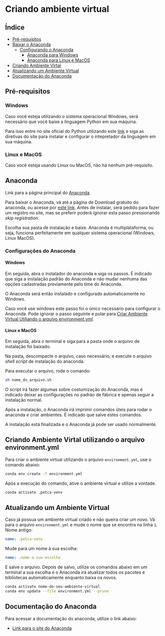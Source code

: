 # Criando ambiente virtual

## Índice
- [Pré-requisitos](#pré-requisitos)
- [Baixar o Anaconda](#anaconda)
    - [Configurando o Anaconda](#configurações-do-anaconda)
        - [Anaconda para Windows](#windows-1)
        - [Anaconda para Linux e MacOS](#linux-e-macos-1)
- [Criando Ambiente Virtal](#criando-ambiente-virtal-utilizando-o-arquivo-environmentyml)
- [Atualizando um Ambiente Virtual](#atualizando-um-ambiente-virtual)
- [Documentação do Anaconda](#documentação-do-anaconda)

## Pré-requisitos
### Windows
Caso você esteja utilizando o sistema operacional Windows, será necessário que você baixe a linguagem Python em sua máquina.

Para isso entre no site oficial do Python utilizando este [link](https://www.python.org/) e siga as diretivas do site para instalar e configurar o intepretador da linguagem em sua máquina.

### Linux e MacOS
Caso você esteja usando Linux ou MacOS, não há nenhum pré-requisito.

## Anaconda
Link para a página principal do [Anaconda](https://anaconda.org/).

Para baixar o Anaconda, vá até a página de Download gratuito do anaconda, ou acesse por [este link](https://www.anaconda.com/download). Antes de instalar, será pedido para fazer um registro no site, mas se preferir poderá ignorar esta passo pressionando *skip registration*.

Escolha sua pasta de instalação e baixe. Anaconda é multiplataforma, ou seja, funciona perfeitamente em qualquer sistema operacional (Windows, Linux MacOS).

### Configurações do Anaconda
#### Windows
Em seguida, abra o instalador do anaconda e siga os passos. É indicado que siga a instalação padrão do Anaconda e não mudar nenhuma das opções cadastradas previamente pelo time do Anaconda.

O Anaconda será então instalado e configurado automaticamente no Windows.

Caso você use windows este passo foi o único necessário para configurar o Anaconda. Pode ignorar o passo seguinte e pular para [Criar Ambiente Virtual Utiliando o arquivo environment.yml](#criando-ambiente-virtal-utilizando-o-arquivo-environmentyml).

#### Linux e MacOS
Em seguida, abra o terminal e siga para a pasta onde o arquivo de instalação foi baixado.

Na pasta, descompacte o arquivo, caso necessário, e execute o arquivo *shell script* de instalação do anaconda.

Para executar o arquivo, rode o comando:
```sh
sh nome_do_arquivo.sh
```

O script irá fazer algumas sobre costumização do Anaconda, mas é indicado deixar as configurações no padrão de fábrica e apenas seguir a instalação normal.

Após a instalação, o Anaconda irá imprimir comandos úteis para rodar o anaconda e criar ambientes. É indicado que salve estes comandos.

A instalação está finalizada e o Anaconda já pode ser usado normalmente.

## Criando Ambiente Virtal utilizando o arquivo environment.yml
Para criar o ambiente virtual utilizando o arquivo `environment.yml`, use o comando abaixo:
```sh
conda env create -f environment.yml
```

Após a execução do comando, ative o ambiente virtual e utilize a vontade.
```sh
conda activate .petca-venv
```

## Atualizando um Ambiente Virtual
Caso já possua um ambiente virtual criado e não queira criar um novo. Vá para o arquivo `environment.yml` e mude o nome que se encontra na linha `1`.
Nome antigo:
```yml
name: .petca-venv
```

Mude para um nome à sua escolha:
```yml
name: .nome-a-sua-escolha
```

E salve o arquivo. Depois de salvo, utilize os comandos abaixo em um terminal a sua escolha e o Anaconda irá atualizar todos os pacotes e bibliotecas automaticamente enquanto baixa os novos.
```sh
conda activate nome-do-seu-ambiente-virtual
conda env update --file environment.yml --prune
```

## Documentação do Anaconda
Para acessar a documentação do anaconda, utilize o link abaixo:
- [Link para o site do Anaconda](https://conda.io/projects/conda/en/latest/user-guide/getting-started.html)
